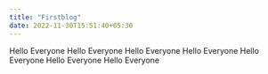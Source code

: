 ```yaml
---
title: "Firstblog"
date: 2022-11-30T15:51:40+05:30
---
```


Hello Everyone Hello Everyone Hello Everyone Hello Everyone Hello Everyone  Hello Everyone Hello Everyone

